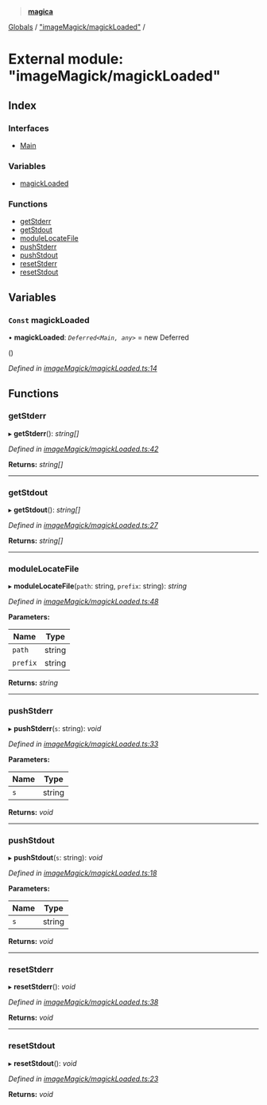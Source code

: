 > **[magica](../README.md)**

[Globals](../README.md) / ["imageMagick/magickLoaded"](_imagemagick_magickloaded_.md) /

# External module: "imageMagick/magickLoaded"

## Index

### Interfaces

* [Main](../interfaces/_imagemagick_magickloaded_.main.md)

### Variables

* [magickLoaded](_imagemagick_magickloaded_.md#const-magickloaded)

### Functions

* [getStderr](_imagemagick_magickloaded_.md#getstderr)
* [getStdout](_imagemagick_magickloaded_.md#getstdout)
* [moduleLocateFile](_imagemagick_magickloaded_.md#modulelocatefile)
* [pushStderr](_imagemagick_magickloaded_.md#pushstderr)
* [pushStdout](_imagemagick_magickloaded_.md#pushstdout)
* [resetStderr](_imagemagick_magickloaded_.md#resetstderr)
* [resetStdout](_imagemagick_magickloaded_.md#resetstdout)

## Variables

### `Const` magickLoaded

• **magickLoaded**: *`Deferred<Main, any>`* =  new Deferred<Main>()

*Defined in [imageMagick/magickLoaded.ts:14](https://github.com/cancerberoSgx/magica/blob/80b354c/src/imageMagick/magickLoaded.ts#L14)*

## Functions

###  getStderr

▸ **getStderr**(): *string[]*

*Defined in [imageMagick/magickLoaded.ts:42](https://github.com/cancerberoSgx/magica/blob/80b354c/src/imageMagick/magickLoaded.ts#L42)*

**Returns:** *string[]*

___

###  getStdout

▸ **getStdout**(): *string[]*

*Defined in [imageMagick/magickLoaded.ts:27](https://github.com/cancerberoSgx/magica/blob/80b354c/src/imageMagick/magickLoaded.ts#L27)*

**Returns:** *string[]*

___

###  moduleLocateFile

▸ **moduleLocateFile**(`path`: string, `prefix`: string): *string*

*Defined in [imageMagick/magickLoaded.ts:48](https://github.com/cancerberoSgx/magica/blob/80b354c/src/imageMagick/magickLoaded.ts#L48)*

**Parameters:**

Name | Type |
------ | ------ |
`path` | string |
`prefix` | string |

**Returns:** *string*

___

###  pushStderr

▸ **pushStderr**(`s`: string): *void*

*Defined in [imageMagick/magickLoaded.ts:33](https://github.com/cancerberoSgx/magica/blob/80b354c/src/imageMagick/magickLoaded.ts#L33)*

**Parameters:**

Name | Type |
------ | ------ |
`s` | string |

**Returns:** *void*

___

###  pushStdout

▸ **pushStdout**(`s`: string): *void*

*Defined in [imageMagick/magickLoaded.ts:18](https://github.com/cancerberoSgx/magica/blob/80b354c/src/imageMagick/magickLoaded.ts#L18)*

**Parameters:**

Name | Type |
------ | ------ |
`s` | string |

**Returns:** *void*

___

###  resetStderr

▸ **resetStderr**(): *void*

*Defined in [imageMagick/magickLoaded.ts:38](https://github.com/cancerberoSgx/magica/blob/80b354c/src/imageMagick/magickLoaded.ts#L38)*

**Returns:** *void*

___

###  resetStdout

▸ **resetStdout**(): *void*

*Defined in [imageMagick/magickLoaded.ts:23](https://github.com/cancerberoSgx/magica/blob/80b354c/src/imageMagick/magickLoaded.ts#L23)*

**Returns:** *void*